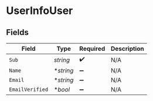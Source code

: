 # UserInfoUser


## Fields

| Field              | Type               | Required           | Description        |
| ------------------ | ------------------ | ------------------ | ------------------ |
| `Sub`              | *string*           | :heavy_check_mark: | N/A                |
| `Name`             | **string*          | :heavy_minus_sign: | N/A                |
| `Email`            | **string*          | :heavy_minus_sign: | N/A                |
| `EmailVerified`    | **bool*            | :heavy_minus_sign: | N/A                |